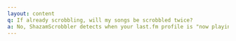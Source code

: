 ```yaml
---
layout: content
q: If already scrobbling, will my songs be scrobbled twice?
a: No, ShazamScrobbler detects when your last.fm profile is "now playing".
---
```

